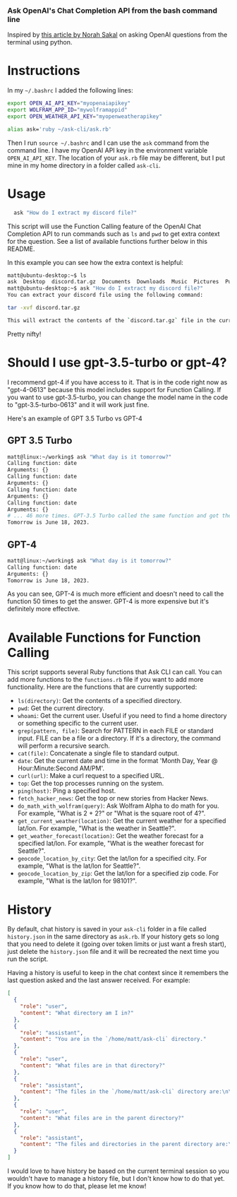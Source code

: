 ### Ask OpenAI's Chat Completion API from the bash command line

Inspired by [this article by Norah Sakal](https://norahsakal.com/blog/ask-gpt3-programming-questions-in-terminal) on asking OpenAI questions from the terminal using python.

# Instructions
In my `~/.bashrc` I added the following lines:
```bash
export OPEN_AI_API_KEY="myopenaiapikey"
export WOLFRAM_APP_ID="mywolframappid"
export OPEN_WEATHER_API_KEY="myopenweatherapikey"

alias ask='ruby ~/ask-cli/ask.rb'
```

Then I run `source ~/.bashrc` and I can use the `ask` command from the command line. I have my OpenAI API key in the environment variable `OPEN_AI_API_KEY`. The location of your `ask.rb` file may be different, but I put mine in my home directory in a folder called `ask-cli`.

# Usage
```bash
  ask "How do I extract my discord file?"
```

This script will use the Function Calling feature of the OpenAI Chat Completion API to run commands such as `ls` and `pwd` to get extra context for the question. See a list of available functions further below in this README.

In this example you can see how the extra context is helpful:
```bash
matt@ubuntu-desktop:~$ ls
ask  Desktop  discord.tar.gz  Documents  Downloads  Music  Pictures  Public  snap  Templates  Videos  working
matt@ubuntu-desktop:~$ ask "How do I extract my discord file?"
You can extract your discord file using the following command:

tar -xvf discord.tar.gz

This will extract the contents of the `discord.tar.gz` file in the current directory.
```

Pretty nifty!

# Should I use gpt-3.5-turbo or gpt-4?

I recommend gpt-4 if you have access to it. That is in the code right now as "gpt-4-0613" because this model includes support for Function Calling. If you want to use gpt-3.5-turbo, you can change the model name in the code to "gpt-3.5-turbo-0613" and it will work just fine.

Here's an example of GPT 3.5 Turbo vs GPT-4

## GPT 3.5 Turbo
```bash
matt@linux:~/working$ ask "What day is it tomorrow?"
Calling function: date
Arguments: {}
Calling function: date
Arguments: {}
Calling function: date
Arguments: {}
Calling function: date
Arguments: {}
# ... 46 more times. GPT-3.5 Turbo called the same function and got the same result 50 times. Then it finally answered.
Tomorrow is June 18, 2023.
```

## GPT-4
```bash
matt@linux:~/working$ ask "What day is it tomorrow?"
Calling function: date
Arguments: {}
Tomorrow is June 18, 2023.
```

As you can see, GPT-4 is much more efficient and doesn't need to call the function 50 times to get the answer. GPT-4 is more expensive but it's definitely more effective.

# Available Functions for Function Calling

This script supports several Ruby functions that Ask CLI can call. You can add more functions to the `functions.rb` file if you want to add more functionality. Here are the functions that are currently supported:

- `ls(directory)`: Get the contents of a specified directory.
- `pwd`: Get the current directory.
- `whoami`: Get the current user. Useful if you need to find a home directory or something specific to the current user.
- `grep(pattern, file)`: Search for PATTERN in each FILE or standard input. FILE can be a file or a directory. If it's a directory, the command will perform a recursive search.
- `cat(file)`: Concatenate a single file to standard output.
- `date`: Get the current date and time in the format 'Month Day, Year @ Hour:Minute:Second AM/PM'.
- `curl(url)`: Make a curl request to a specified URL.
- `top`: Get the top processes running on the system.
- `ping(host)`: Ping a specified host.
- `fetch_hacker_news`: Get the top or new stories from Hacker News.
- `do_math_with_wolfram(query)`: Ask Wolfram Alpha to do math for you. For example, "What is 2 + 2?" or "What is the square root of 4?".
- `get_current_weather(location)`: Get the current weather for a specified lat/lon. For example, "What is the weather in Seattle?".
- `get_weather_forecast(location)`: Get the weather forecast for a specified lat/lon. For example, "What is the weather forecast for Seattle?".
- `geocode_location_by_city`: Get the lat/lon for a specified city. For example, "What is the lat/lon for Seattle?".
- `geocode_location_by_zip`: Get the lat/lon for a specified zip code. For example, "What is the lat/lon for 98101?".

# History
By default, chat history is saved in your `ask-cli` folder in a file called `history.json` in the same directory as `ask.rb`. If your history gets so long that you need to delete it (going over token limits or just want a fresh start), just delete the `history.json` file and it will be recreated the next time you run the script.

Having a history is useful to keep in the chat context since it remembers the last question asked and the last answer received. For example:

```json
[
  {
    "role": "user",
    "content": "What directory am I in?"
  },
  {
    "role": "assistant",
    "content": "You are in the `/home/matt/ask-cli` directory."
  },
  {
    "role": "user",
    "content": "What files are in that directory?"
  },
  {
    "role": "assistant",
    "content": "The files in the `/home/matt/ask-cli` directory are:\n\n- `.git` (directory)\n- `README.md`\n- `ask.rb`\n- `functions.rb`\n- `history.json`"
  },
  {
    "role": "user",
    "content": "What files are in the parent directory?"
  },
  {
    "role": "assistant",
    "content": "The files and directories in the parent directory are:\n\n- `.angular-config.json`\n- `.aws`\n- `.azure`\n- `.bash_completion`\n- `.bash_history`\n- `.bash_logout`\n- `.bash_profile`\n- `.bashrc`\n- `.bun`\n- `.bundle`\n- `.cache`\n- `.config`\n- `.cspell`\n- `.daml`\n- `.docker`\n- `.dotnet`\n- `.expo`\n- `.gitconfig`\n- `.gnupg`\n- `.ionic`\n- `.kube`\n- `.lesshst`\n- `.local`\n- `.mkshrc`\n- `.mongodb`\n- `.motd_shown`\n- `.npm`\n- `.npmrc`\n- `.nuget`\n- `.nvm`\n- `.profile`\n- `.psql_history`\n- `.rvm`\n- `.ssh`\n- `.sudo_as_admin_successful`\n- `.templateengine`\n- `.vscode-server`\n- `.vstsnpmauthrc`\n- `.wget-hsts`\n- `.yarn`\n- `.yarnrc`\n- `.zlogin`\n- `.zshrc`\n- `ask-cli`\n- `aws`\n- `awscliv2.zip`\n- `working`\n- `wsl`"
  }
]
```

I would love to have history be based on the current terminal session so you wouldn't have to manage a history file, but I don't know how to do that yet. If you know how to do that, please let me know!